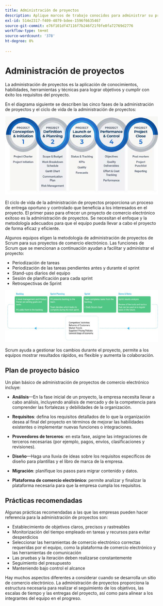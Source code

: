 ```yaml
---
title: Administración de proyectos
description: Aplique marcos de trabajo conocidos para administrar su proyecto de comercio electrónico.
exl-id: 514e2317-f409-4079-bdee-1596f6635467
source-git-commit: e76f101df47116f7b246f21f0fe0fa72769d2776
workflow-type: tm+mt
source-wordcount: '378'
ht-degree: 0%

---
```


# Administración de proyectos

La administración de proyectos es la aplicación de conocimientos, habilidades, herramientas y técnicas para lograr objetivos y cumplir con éxito los requisitos del proyecto.

En el diagrama siguiente se describen las cinco fases de la administración de proyectos y el ciclo de vida de la administración de proyectos:

![Diagrama del ciclo vital de administración de proyectos](../../assets/playbooks/project-management-lifecycle.png)

El ciclo de vida de la administración de proyectos proporciona un proceso de entrega oportuno y controlado que beneficia a los interesados en el proyecto. El primer paso para ofrecer un proyecto de comercio electrónico exitoso es la administración de proyectos. Se necesitan el enfoque y la metodología adecuados para que el equipo pueda llevar a cabo el proyecto de forma eficaz y eficiente.


Algunos equipos eligen la metodología de administración de proyectos de Scrum para sus proyectos de comercio electrónico. Las funciones de Scrum que se mencionan a continuación ayudan a facilitar y administrar el proyecto:

- Periodización de tareas
- Periodización de las tareas pendientes antes y durante el sprint
- Stand-ups diarios del equipo
- Sesión de planificación para cada sprint
- Retrospectivas de Sprint

![Diagrama del ciclo vital de Scrum Agile](../../assets/playbooks/scrum-lifecycle.png)

Scrum ayuda a gestionar los cambios durante el proyecto, permite a los equipos mostrar resultados rápidos, es flexible y aumenta la colaboración.

## Plan de proyecto básico

Un plan básico de administración de proyectos de comercio electrónico incluye:

- **Análisis**—En la fase inicial de un proyecto, la empresa necesita llevar a cabo análisis, incluyendo análisis de mercado y de la competencia para comprender las fortalezas y debilidades de la organización.

- **Requisitos**: defina los requisitos detallados de lo que la organización desea al final del proyecto en términos de mejorar las habilidades existentes o implementar nuevas funciones o integraciones.

- **Proveedores de terceros**: en esta fase, asigne las integraciones de terceros necesarias (por ejemplo, pagos, envíos, clasificaciones y revisiones).

- **Diseño**—Haga una lluvia de ideas sobre los requisitos específicos de diseño para plantillas y el libro de marca de la empresa.

- **Migración**: planifique los pasos para migrar contenido y datos.

- **Plataforma de comercio electrónico**: permite analizar y finalizar la plataforma necesaria para que la empresa cumpla los requisitos.

## Prácticas recomendadas

Algunas prácticas recomendadas a las que las empresas pueden hacer referencia para la administración de proyectos son:

- Establecimiento de objetivos claros, precisos y rastreables
- Monitorización del tiempo empleado en tareas y recursos para evitar desperdicios
- Seleccionar las herramientas de comercio electrónico correctas requeridas por el equipo, como la plataforma de comercio electrónico y las herramientas de comunicación
- Las pruebas y la iteración deben realizarse constantemente
- Seguimiento del presupuesto
- Manteniendo bajo control el alcance

Hay muchos aspectos diferentes a considerar cuando se desarrolla un sitio de comercio electrónico. La administración de proyectos proporciona la estructura necesaria para realizar el seguimiento de los objetivos, las escalas de tiempo y las entregas del proyecto, así como para alinear a los integrantes del equipo en el progreso.
